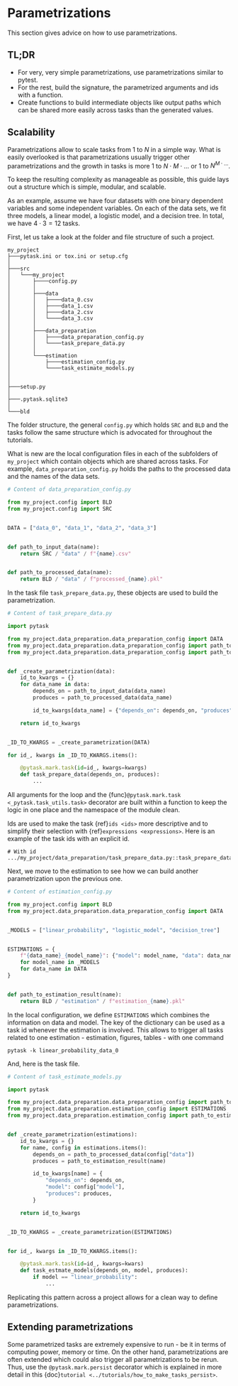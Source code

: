 # Parametrizations

This section gives advice on how to use parametrizations.

## TL;DR

- For very, very simple parametrizations, use parametrizations similar to pytest.
- For the rest, build the signature, the parametrized arguments and ids with a function.
- Create functions to build intermediate objects like output paths which can be shared
  more easily across tasks than the generated values.

## Scalability

Parametrizations allow to scale tasks from $1$ to $N$ in a simple way. What is easily
overlooked is that parametrizations usually trigger other parametrizations and the
growth in tasks is more $1$ to $N \cdot M \cdot \dots$ or $1$ to $N^{M \cdot \dots}$.

To keep the resulting complexity as manageable as possible, this guide lays out a
structure which is simple, modular, and scalable.

As an example, assume we have four datasets with one binary dependent variables and some
independent variables. On each of the data sets, we fit three models, a linear model, a
logistic model, and a decision tree. In total, we have $4 \cdot 3 = 12$ tasks.

First, let us take a look at the folder and file structure of such a project.

```
my_project
├───pytask.ini or tox.ini or setup.cfg
│
├───src
│   └───my_project
│       ├────config.py
│       │
│       ├───data
│       │   ├────data_0.csv
│       │   ├────data_1.csv
│       │   ├────data_2.csv
│       │   └────data_3.csv
│       │
│       ├───data_preparation
│       │   ├────data_preparation_config.py
│       │   └────task_prepare_data.py
│       │
│       └───estimation
│           ├────estimation_config.py
│           └────task_estimate_models.py
│
│
├───setup.py
│
├───.pytask.sqlite3
│
└───bld
```

The folder structure, the general `config.py` which holds `SRC` and `BLD` and the tasks
follow the same structure which is advocated for throughout the tutorials.

What is new are the local configuration files in each of the subfolders of `my_project`
which contain objects which are shared across tasks. For example,
`data_preparation_config.py` holds the paths to the processed data and the names of the
data sets.

```python
# Content of data_preparation_config.py

from my_project.config import BLD
from my_project.config import SRC


DATA = ["data_0", "data_1", "data_2", "data_3"]


def path_to_input_data(name):
    return SRC / "data" / f"{name}.csv"


def path_to_processed_data(name):
    return BLD / "data" / f"processed_{name}.pkl"
```

In the task file `task_prepare_data.py`, these objects are used to build the
parametrization.

```python
# Content of task_prepare_data.py

import pytask

from my_project.data_preparation.data_preparation_config import DATA
from my_project.data_preparation.data_preparation_config import path_to_input_data
from my_project.data_preparation.data_preparation_config import path_to_processed_data


def _create_parametrization(data):
    id_to_kwargs = {}
    for data_name in data:
        depends_on = path_to_input_data(data_name)
        produces = path_to_processed_data(data_name)

        id_to_kwargs[data_name] = {"depends_on": depends_on, "produces": produces}

    return id_to_kwargs


_ID_TO_KWARGS = _create_parametrization(DATA)

for id_, kwargs in _ID_TO_KWARGS.items():

    @pytask.mark.task(id=id_, kwargs=kwargs)
    def task_prepare_data(depends_on, produces):
        ...
```

All arguments for the loop and the {func}`@pytask.mark.task <_pytask.task_utils.task>`
decorator are built within a function to keep the logic in one place and the namespace
of the module clean.

Ids are used to make the task {ref}`ids <ids>` more descriptive and to simplify their
selection with {ref}`expressions <expressions>`. Here is an example of the task ids with
an explicit id.

```
# With id
.../my_project/data_preparation/task_prepare_data.py::task_prepare_data[data_0]
```

Next, we move to the estimation to see how we can build another parametrization upon the
previous one.

```python
# Content of estimation_config.py

from my_project.config import BLD
from my_project.data_preparation.data_preparation_config import DATA


_MODELS = ["linear_probability", "logistic_model", "decision_tree"]


ESTIMATIONS = {
    f"{data_name}_{model_name}": {"model": model_name, "data": data_name}
    for model_name in _MODELS
    for data_name in DATA
}


def path_to_estimation_result(name):
    return BLD / "estimation" / f"estimation_{name}.pkl"
```

In the local configuration, we define `ESTIMATIONS` which combines the information on
data and model. The key of the dictionary can be used as a task id whenever the
estimation is involved. This allows to trigger all tasks related to one estimation -
estimation, figures, tables - with one command

```console
pytask -k linear_probability_data_0
```

And, here is the task file.

```python
# Content of task_estimate_models.py

import pytask

from my_project.data_preparation.data_preparation_config import path_to_processed_data
from my_project.data_preparation.estimation_config import ESTIMATIONS
from my_project.data_preparation.estimation_config import path_to_estimation_result


def _create_parametrization(estimations):
    id_to_kwargs = {}
    for name, config in estimations.items():
        depends_on = path_to_processed_data(config["data"])
        produces = path_to_estimation_result(name)

        id_to_kwargs[name] = {
            "depends_on": depends_on,
            "model": config["model"],
            "produces": produces,
        }

    return id_to_kwargs


_ID_TO_KWARGS = _create_parametrization(ESTIMATIONS)


for id_, kwargs in _ID_TO_KWARGS.items():

    @pytask.mark.task(id=id_, kwargs=kwars)
    def task_estmate_models(depends_on, model, produces):
        if model == "linear_probability":
            ...
```

Replicating this pattern across a project allows for a clean way to define
parametrizations.

## Extending parametrizations

Some parametrized tasks are extremely expensive to run - be it in terms of computing
power, memory or time. On the other hand, parametrizations are often extended which
could also trigger all parametrizations to be rerun. Thus, use the
`@pytask.mark.persist` decorator which is explained in more detail in this
{doc}`tutorial <../tutorials/how_to_make_tasks_persist>`.
